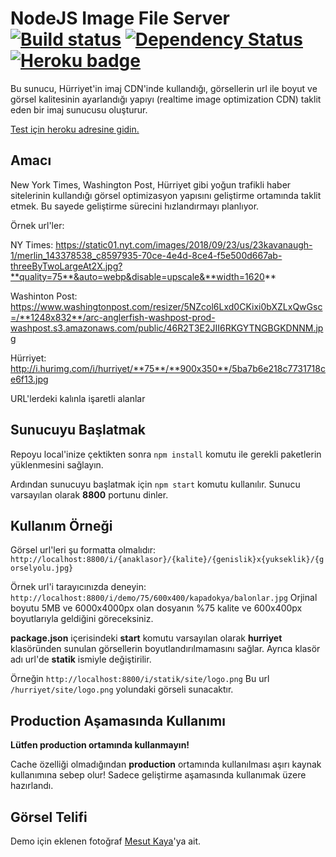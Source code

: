 # NodeJS Image File Server [![Build status](https://ci.appveyor.com/api/projects/status/gggupvhfo2emnfqu?svg=true)](https://ci.appveyor.com/project/tufantunc/image-file-server) [![Dependency Status](https://img.shields.io/david/tufantunc/image-file-server.svg)](https://david-dm.org/tufantunc/image-file-server) [![Heroku badge](https://heroku-badges.herokuapp.com/?app=image-file-server)](https://image-file-server.herokuapp.com/i/demo/75/600x400/kapadokya/balonlar.jpg)
Bu sunucu, Hürriyet'in imaj CDN'inde kullandığı, görsellerin url ile boyut ve görsel kalitesinin ayarlandığı yapıyı (realtime image optimization CDN) taklit eden bir imaj sunucusu oluşturur.

[Test için heroku adresine gidin.](https://image-file-server.herokuapp.com/i/demo/75/600x400/kapadokya/balonlar.jpg)

## Amacı
New York Times, Washington Post, Hürriyet gibi yoğun trafikli haber sitelerinin kullandığı görsel optimizasyon yapısını geliştirme ortamında taklit etmek. Bu sayede geliştirme sürecini hızlandırmayı planlıyor.

Örnek url'ler:

NY Times: https://static01.nyt.com/images/2018/09/23/us/23kavanaugh-1/merlin_143378538_c8597935-70ce-4e4d-8ce4-f5e500d667ab-threeByTwoLargeAt2X.jpg?**quality=75**&auto=webp&disable=upscale&**width=1620**

Washinton Post: https://www.washingtonpost.com/resizer/5NZcol6Lxd0CKixi0bXZLxQwGsc=/**1248x832**/arc-anglerfish-washpost-prod-washpost.s3.amazonaws.com/public/46R2T3E2JII6RKGYTNGBGKDNNM.jpg

Hürriyet: http://i.hurimg.com/i/hurriyet/**75**/**900x350**/5ba7b6e218c7731718ce6f13.jpg

URL'lerdeki kalınla işaretli alanlar 

## Sunucuyu Başlatmak
Repoyu local'inize çektikten sonra ` npm install ` komutu ile gerekli paketlerin yüklenmesini sağlayın.

Ardından sunucuyu başlatmak için ` npm start ` komutu kullanılır.
Sunucu varsayılan olarak **8800** portunu dinler.

## Kullanım Örneği
Görsel url'leri şu formatta olmalıdır: ` http://localhost:8800/i/{anaklasor}/{kalite}/{genislik}x{yukseklik}/{gorselyolu.jpg} `

Örnek url'i tarayıcınızda deneyin: ` http://localhost:8800/i/demo/75/600x400/kapadokya/balonlar.jpg `
Orjinal boyutu 5MB ve 6000x4000px olan dosyanın %75 kalite ve 600x400px boyutlarıyla geldiğini göreceksiniz.

**package.json** içerisindeki **start** komutu varsayılan olarak **hurriyet** klasöründen sunulan görsellerin boyutlandırılmamasını sağlar. Ayrıca klasör adı url'de **statik** ismiyle değiştirilir.

Örneğin ` http://localhost:8800/i/statik/site/logo.png `
Bu url ` /hurriyet/site/logo.png ` yolundaki görseli sunacaktır.

## Production Aşamasında Kullanımı
__Lütfen production ortamında kullanmayın!__

Cache özelliği olmadığından **production** ortamında kullanılması aşırı kaynak kullanımına sebep olur! Sadece geliştirme aşamasında kullanımak üzere  hazırlandı.

## Görsel Telifi
Demo için eklenen fotoğraf [Mesut Kaya](https://unsplash.com/photos/eOcyhe5-9sQ?utm_source=unsplash&utm_medium=referral&utm_content=creditCopyText)'ya ait.